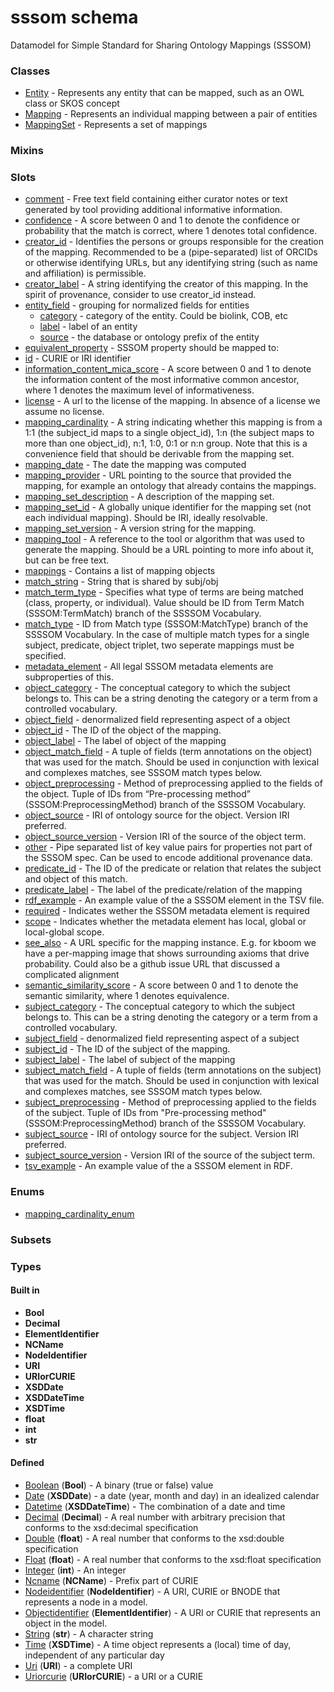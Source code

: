 
# sssom schema


Datamodel for Simple Standard for Sharing Ontology Mappings (SSSOM)


### Classes

 * [Entity](Entity.md) - Represents any entity that can be mapped, such as an OWL class or SKOS concept
 * [Mapping](Mapping.md) - Represents an individual mapping between a pair of entities
 * [MappingSet](MappingSet.md) - Represents a set of mappings

### Mixins


### Slots

 * [comment](comment.md) - Free text field containing either curator notes or text generated by tool providing additional informative information.
 * [confidence](confidence.md) - A score between 0 and 1 to denote the confidence or probability that the match is correct, where 1 denotes total confidence.
 * [creator_id](creator_id.md) - Identifies the persons or groups responsible for the creation of the mapping. Recommended to be a (pipe-separated) list of ORCIDs or otherwise identifying URLs, but any identifying string (such as name and affiliation) is permissible.
 * [creator_label](creator_label.md) - A string identifying the creator of this mapping. In the spirit of provenance, consider to use creator_id instead.
 * [entity_field](entity_field.md) - grouping for normalized fields for entities
     * [category](category.md) - category of the entity. Could be biolink, COB, etc
     * [label](label.md) - label of an entity
     * [source](source.md) - the database or ontology prefix of the entity
 * [equivalent_property](equivalent_property.md) - SSSOM property should be mapped to:
 * [id](id.md) - CURIE or IRI identifier
 * [information_content_mica_score](information_content_mica_score.md) - A score between 0 and 1 to denote the information content of the most informative common ancestor, where 1 denotes the maximum level of informativeness.
 * [license](license.md) - A url to the license of the mapping. In absence of a license we assume no license.
 * [mapping_cardinality](mapping_cardinality.md) - A string indicating whether this mapping is from a 1:1 (the subject_id maps to a single object_id), 1:n (the subject maps to more than one object_id), n:1, 1:0, 0:1 or n:n group. Note that this is a convenience field that should be derivable from the mapping set.
 * [mapping_date](mapping_date.md) - The date the mapping was computed
 * [mapping_provider](mapping_provider.md) - URL pointing to the source that provided the mapping, for example an ontology that already contains the mappings.
 * [mapping_set_description](mapping_set_description.md) - A description of the mapping set.
 * [mapping_set_id](mapping_set_id.md) - A globally unique identifier for the mapping set (not each individual mapping). Should be IRI, ideally resolvable.
 * [mapping_set_version](mapping_set_version.md) - A version string for the mapping.
 * [mapping_tool](mapping_tool.md) - A reference to the tool or algorithm that was used to generate the mapping. Should be a URL pointing to more info about it, but can be free text.
 * [mappings](mappings.md) - Contains a list of mapping objects
 * [match_string](match_string.md) - String that is shared by subj/obj
 * [match_term_type](match_term_type.md) - Specifies what type of terms are being matched (class, property, or individual). Value should be ID from Term Match (SSSOM:TermMatch) branch of the SSSSOM Vocabulary.
 * [match_type](match_type.md) - ID from Match type (SSSOM:MatchType) branch of the SSSSOM Vocabulary. In the case of multiple match types for a single subject, predicate, object triplet, two seperate mappings must be specified.
 * [metadata_element](metadata_element.md) - All legal SSSOM metadata elements are subproperties of this.
 * [object_category](object_category.md) - The conceptual category to which the subject belongs to. This can be a string denoting the category or a term from a controlled vocabulary.
 * [object_field](object_field.md) - denormalized field representing aspect of a object
 * [object_id](object_id.md) - The ID of the object of the mapping.
 * [object_label](object_label.md) - The label of object of the mapping
 * [object_match_field](object_match_field.md) - A tuple of fields (term annotations on the object) that was used for the match. Should be used in conjunction with lexical and complexes matches, see SSSOM match types below.
 * [object_preprocessing](object_preprocessing.md) - Method of preprocessing applied to the fields of the object. Tuple of IDs from “Pre-processing method” (SSSOM:PreprocessingMethod) branch of the SSSSOM Vocabulary.
 * [object_source](object_source.md) - IRI of ontology source for the object. Version IRI preferred.
 * [object_source_version](object_source_version.md) - Version IRI of the source of the object term.
 * [other](other.md) - Pipe separated list of key value pairs for properties not part of the SSSOM spec. Can be used to encode additional provenance data.
 * [predicate_id](predicate_id.md) - The ID of the predicate or relation that relates the subject and object of this match.
 * [predicate_label](predicate_label.md) - The label of the predicate/relation of the mapping
 * [rdf_example](rdf_example.md) - An example value of the a SSSOM element in the TSV file.
 * [required](required.md) - Indicates wether the SSSOM metadata element is required
 * [scope](scope.md) - Indicates whether the metadata element has local, global or local-global scope.
 * [see_also](see_also.md) - A URL specific for the mapping instance. E.g. for kboom we have a per-mapping image that shows surrounding axioms that drive probability. Could also be a github issue URL that discussed a complicated alignment
 * [semantic_similarity_score](semantic_similarity_score.md) - A score between 0 and 1 to denote the semantic similarity, where 1 denotes equivalence.
 * [subject_category](subject_category.md) - The conceptual category to which the subject belongs to. This can be a string denoting the category or a term from a controlled vocabulary.
 * [subject_field](subject_field.md) - denormalized field representing aspect of a subject
 * [subject_id](subject_id.md) - The ID of the subject of the mapping.
 * [subject_label](subject_label.md) - The label of subject of the mapping
 * [subject_match_field](subject_match_field.md) - A tuple of fields (term annotations on the subject) that was used for the match. Should be used in conjunction with lexical and complexes matches, see SSSOM match types below.
 * [subject_preprocessing](subject_preprocessing.md) - Method of preprocessing applied to the fields of the subject. Tuple of IDs from "Pre-processing method" (SSSOM:PreprocessingMethod) branch of the SSSSOM Vocabulary.
 * [subject_source](subject_source.md) - IRI of ontology source for the subject. Version IRI preferred.
 * [subject_source_version](subject_source_version.md) - Version IRI of the source of the subject term.
 * [tsv_example](tsv_example.md) - An example value of the a SSSOM element in RDF.

### Enums

 * [mapping_cardinality_enum](mapping_cardinality_enum.md)

### Subsets


### Types


#### Built in

 * **Bool**
 * **Decimal**
 * **ElementIdentifier**
 * **NCName**
 * **NodeIdentifier**
 * **URI**
 * **URIorCURIE**
 * **XSDDate**
 * **XSDDateTime**
 * **XSDTime**
 * **float**
 * **int**
 * **str**

#### Defined

 * [Boolean](types/Boolean.md)  (**Bool**)  - A binary (true or false) value
 * [Date](types/Date.md)  (**XSDDate**)  - a date (year, month and day) in an idealized calendar
 * [Datetime](types/Datetime.md)  (**XSDDateTime**)  - The combination of a date and time
 * [Decimal](types/Decimal.md)  (**Decimal**)  - A real number with arbitrary precision that conforms to the xsd:decimal specification
 * [Double](types/Double.md)  (**float**)  - A real number that conforms to the xsd:double specification
 * [Float](types/Float.md)  (**float**)  - A real number that conforms to the xsd:float specification
 * [Integer](types/Integer.md)  (**int**)  - An integer
 * [Ncname](types/Ncname.md)  (**NCName**)  - Prefix part of CURIE
 * [Nodeidentifier](types/Nodeidentifier.md)  (**NodeIdentifier**)  - A URI, CURIE or BNODE that represents a node in a model.
 * [Objectidentifier](types/Objectidentifier.md)  (**ElementIdentifier**)  - A URI or CURIE that represents an object in the model.
 * [String](types/String.md)  (**str**)  - A character string
 * [Time](types/Time.md)  (**XSDTime**)  - A time object represents a (local) time of day, independent of any particular day
 * [Uri](types/Uri.md)  (**URI**)  - a complete URI
 * [Uriorcurie](types/Uriorcurie.md)  (**URIorCURIE**)  - a URI or a CURIE
